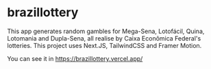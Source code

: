 # brazillottery


This app generates random gambles for Mega-Sena, Lotofácil, Quina, Lotomania and Dupla-Sena, all realise by Caixa Econômica Federal's lotteries. 
This project uses Next.JS, TailwindCSS and Framer Motion.

You can see it in https://brazillottery.vercel.app/
